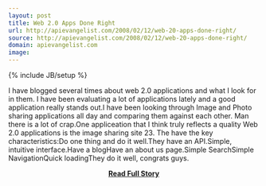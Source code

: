 ```yaml
---
layout: post
title: Web 2.0 Apps Done Right
url: http://apievangelist.com/2008/02/12/web-20-apps-done-right/
source: http://apievangelist.com/2008/02/12/web-20-apps-done-right/
domain: apievangelist.com
image: 
---
```

{% include JB/setup %}<p>I have blogged several times about web 2.0 applications and what I look for in them.  I have been evaluating a lot of applications lately and a good application really stands out.I have been looking through Image and Photo sharing applications all day and comparing them against each other.  Man there is a lot of crap.One appliceation that I think truly reflects a quality Web 2.0 applications is the image sharing site 23.  The have the key characteristics:Do one thing and do it well.They have an API.Simple, intuitive interface.Have a blogHave an about us page.Simple SearchSimple NavigationQuick loadingThey do it well, congrats guys.</p>
<center><p><a href="http://apievangelist.com/2008/02/12/web-20-apps-done-right/" style='padding:25px; font-sze:18px; font-weight: bold;'>Read Full Story</a></p></center>
